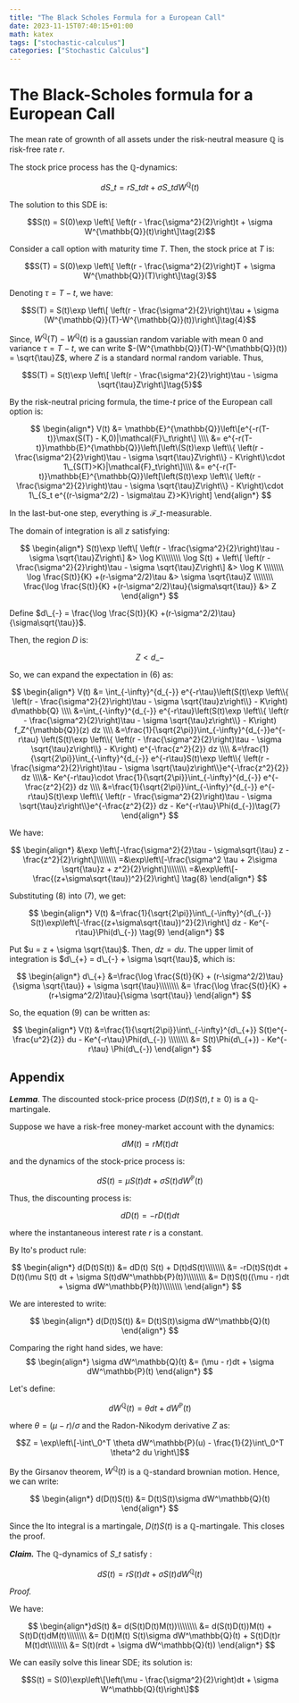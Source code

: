 ```yaml
---
title: "The Black Scholes Formula for a European Call"
date: 2023-11-15T07:40:15+01:00
math: katex
tags: ["stochastic-calculus"]
categories: ["Stochastic Calculus"]
---
```


# The Black-Scholes formula for a European Call

The mean rate of grownth of all assets under the risk-neutral measure $\mathbb{Q}$ is risk-free rate $r$.

The stock price process has the $\mathbb{Q}$-dynamics:

$$dS\_t = r S\_t dt + \sigma S\_t dW^{\mathbb{Q}}(t) \tag{1}$$ 

The solution to this SDE is:

$$S(t) = S(0)\exp \left\[ \left(r - \frac{\sigma^2}{2}\right)t + \sigma W^{\mathbb{Q}}(t)\right\]\tag{2}$$

Consider a call option with maturity time $T$. Then, the stock price at $T$ is:

$$S(T) = S(0)\exp \left\[ \left(r - \frac{\sigma^2}{2}\right)T + \sigma W^{\mathbb{Q}}(T)\right\]\tag{3}$$

Denoting $\tau = T - t$, we have:

$$S(T) = S(t)\exp \left\[ \left(r - \frac{\sigma^2}{2}\right)\tau + \sigma (W^{\mathbb{Q}}(T)-W^{\mathbb{Q}}(t))\right\]\tag{4}$$ 

Since, $W^{\mathbb{Q}}(T)-W^{\mathbb{Q}}(t)$ is a gaussian random variable with mean $0$ and variance $\tau = T-t$, we can write $-(W^{\mathbb{Q}}(T)-W^{\mathbb{Q}}(t)) = \sqrt{\tau}Z$, where $Z$ is a standard normal random variable. Thus,

$$S(T) = S(t)\exp \left\[ \left(r - \frac{\sigma^2}{2}\right)\tau - \sigma \sqrt{\tau}Z\right\]\tag{5}$$ 


By the risk-neutral pricing formula, the time-$t$ price of the European call option is:

$$
\begin{align*}
V(t) &= \mathbb{E}^{\mathbb{Q}}\left\[e^{-r(T-t)}\max(S(T) - K,0)|\mathcal{F}\_t\right\] \\\\
&= e^{-r(T-t)}\mathbb{E}^{\mathbb{Q}}\left\[\left\(S(t)\exp \left\\{ \left(r - \frac{\sigma^2}{2}\right)\tau - \sigma \sqrt{\tau}Z\right\\} - K\right\)\cdot 1\_{S(T)>K}|\mathcal{F}_t\right\]\\\\
&= e^{-r(T-t)}\mathbb{E}^{\mathbb{Q}}\left[\left(S(t)\exp \left\\{ \left(r - \frac{\sigma^2}{2}\right)\tau - \sigma \sqrt{\tau}Z\right\\} - K\right)\cdot 1\_{S_t e^{(r-\sigma^2/2) - \sigma\tau Z}>K}\right] 
\end{align*} 
$$



In the last-but-one step, everything is $\mathcal{F}\_t$-measurable.

The domain of integration is all $z$ satisfying:

$$
\begin{align*}
S(t)\exp \left\[ \left(r - \frac{\sigma^2}{2}\right)\tau - \sigma \sqrt{\tau}Z\right\] &> \log K\\\\\\\\
\log S(t) + \left\[ \left(r - \frac{\sigma^2}{2}\right)\tau - \sigma \sqrt{\tau}Z\right\] &> \log K \\\\\\\\
\log \frac{S(t)}{K} +(r-\sigma^2/2)\tau &> \sigma \sqrt{\tau}Z \\\\\\\\
\frac{\log \frac{S(t)}{K} +(r-\sigma^2/2)\tau}{\sigma\sqrt{\tau}} &> Z
\end{align*}
$$

Define $d\_{-} = \frac{\log \frac{S(t)}{K} +(r-\sigma^2/2)\tau}{\sigma\sqrt{\tau}}$. 

Then, the region $D$ is:

$$Z < d\_{-}$$

So, we can expand the expectation in (6) as:

$$
\begin{align*}
V(t) &=  \int_{-\infty}^{d_{-}} e^{-r\tau}\left(S(t)\exp \left\\{ \left(r - \frac{\sigma^2}{2}\right)\tau - \sigma \sqrt{\tau}z\right\\} - K\right) d\mathbb{Q} \\\\
&=\int_{-\infty}^{d_{-}} e^{-r\tau}\left(S(t)\exp \left\\{ \left(r - \frac{\sigma^2}{2}\right)\tau - \sigma \sqrt{\tau}z\right\\} - K\right) f_Z^{\mathbb{Q}}(z) dz \\\\
&=\frac{1}{\sqrt{2\pi}}\int_{-\infty}^{d_{-}}e^{-r\tau} \left(S(t)\exp \left\\{ \left(r - \frac{\sigma^2}{2}\right)\tau - \sigma \sqrt{\tau}z\right\\} - K\right) e^{-\frac{z^2}{2}} dz \\\\
&=\frac{1}{\sqrt{2\pi}}\int_{-\infty}^{d_{-}} e^{-r\tau}S(t)\exp \left\\{ \left(r - \frac{\sigma^2}{2}\right)\tau - \sigma \sqrt{\tau}z\right\\}e^{-\frac{z^2}{2}} dz \\\\&- Ke^{-r\tau}\cdot \frac{1}{\sqrt{2\pi}}\int_{-\infty}^{d_{-}} e^{-\frac{z^2}{2}} dz \\\\
&=\frac{1}{\sqrt{2\pi}}\int_{-\infty}^{d_{-}} e^{-r\tau}S(t)\exp \left\\{ \left(r - \frac{\sigma^2}{2}\right)\tau - \sigma \sqrt{\tau}z\right\\}e^{-\frac{z^2}{2}} dz - Ke^{-r\tau}\Phi(d_{-})\tag{7}
\end{align*}
$$


We have:

$$
\begin{align*}
&\exp \left\[-\frac{\sigma^2}{2}\tau - \sigma\sqrt{\tau} z - \frac{z^2}{2}\right\]\\\\\\\\
=&\exp\left\[-\frac{\sigma^2 \tau + 2\sigma \sqrt{\tau}z + z^2}{2}\right\]\\\\\\\\
=&\exp\left\[-\frac{(z+\sigma\sqrt{\tau})^2}{2}\right\] \tag{8}
\end{align*}
$$

Substituting (8) into (7), we get:

$$
\begin{align*}
V(t) &=\frac{1}{\sqrt{2\pi}}\int\_{-\infty}^{d\_{-}} S(t)\exp\left\[-\frac{(z+\sigma\sqrt{\tau})^2}{2}\right\] dz - Ke^{-r\tau}\Phi(d\_{-}) \tag{9}
\end{align*}
$$

Put $u = z + \sigma \sqrt{\tau}$. Then, $dz = du$. The upper limit of integration is $d\_{+} = d\_{-} + \sigma \sqrt{\tau}$, which is:

$$
\begin{align*}
d\_{+} &=\frac{\log \frac{S(t)}{K} + (r-\sigma^2/2)\tau}{\sigma \sqrt{\tau}} + \sigma \sqrt{\tau}\\\\\\\\
&= \frac{\log \frac{S(t)}{K} + (r+\sigma^2/2)\tau}{\sigma \sqrt{\tau}}
\end{align*}
$$

So, the equation (9) can be written as:

$$
\begin{align*}
V(t) &=\frac{1}{\sqrt{2\pi}}\int\_{-\infty}^{d\_{+}} S(t)e^{-\frac{u^2}{2}} du - Ke^{-r\tau}\Phi(d\_{-}) \\\\\\\\
&= S(t)\Phi(d\_{+}) - Ke^{-r\tau} \Phi(d\_{-})
\end{align*}
$$

## Appendix

***Lemma***. The discounted stock-price process $(D(t)S(t),t\geq 0)$ is a $\mathbb{Q}$-martingale.

Suppose we have a risk-free money-market account with the dynamics:

$$dM(t) = rM(t)dt$$ 

and the dynamics of the stock-price process is:

$$dS(t) = \mu S(t) dt + \sigma S(t) dW^\mathbb{P}(t)$$

Thus, the discounting process is:

$$dD(t) = -rD(t)dt$$ 

where the instantaneous interest rate $r$ is a constant.

By Ito's product rule:

$$
\begin{align*}
d(D(t)S(t)) &= dD(t) S(t) + D(t)dS(t)\\\\\\\\
&= -rD(t)S(t)dt + D(t)(\mu S(t) dt + \sigma S(t)dW^\mathbb{P}(t))\\\\\\\\
&= D(t)S(t)((\mu - r)dt + \sigma dW^\mathbb{P}(t))\\\\\\\\
\end{align*}
$$

We are interested to write:

$$
\begin{align*}
d(D(t)S(t)) &= D(t)S(t)\sigma dW^\mathbb{Q}(t)
\end{align*}
$$

Comparing the right hand sides, we have:
$$
\begin{align*}
\sigma dW^\mathbb{Q}(t) &= (\mu - r)dt + \sigma dW^\mathbb{P}(t)
\end{align*}
$$

Let's define:

$$dW^\mathbb{Q}(t) = \theta dt + dW^\mathbb{P}(t)$$

where $\theta = (\mu - r)/\sigma$ and the Radon-Nikodym derivative $Z$ as:

$$Z = \exp\left\[-\int\_0^T \theta dW^\mathbb{P}(u) - \frac{1}{2}\int\_0^T \theta^2 du \right\]$$

By the Girsanov theorem, $W^\mathbb{Q}(t)$ is a $\mathbb{Q}$-standard brownian motion. Hence, we can write:

$$
\begin{align*}
d(D(t)S(t)) &= D(t)S(t)\sigma dW^\mathbb{Q}(t)
\end{align*}
$$

Since the Ito integral is a martingale, $D(t)S(t)$ is a $\mathbb{Q}$-martingale. This closes the proof.

***Claim.*** The $\mathbb{Q}$-dynamics of $S\_t$ satisfy :

$$dS(t) = rS(t) dt + \sigma S(t) dW^{\mathbb{Q}}(t)$$

*Proof.*

We have:

$$
\begin{align*}dS(t) &= d(S(t)D(t)M(t))\\\\\\\\
&= d(S(t)D(t))M(t) + S(t)D(t)dM(t)\\\\\\\\
&= D(t)M(t) S(t)\sigma dW^\mathbb{Q}(t) + S(t)D(t)r M(t)dt\\\\\\\\
&= S(t)(rdt + \sigma dW^\mathbb{Q}(t))
\end{align*}
$$

We can easily solve this linear SDE; its solution is:

$$S(t) = S(0)\exp\left\[\left(\mu - \frac{\sigma^2}{2}\right)dt + \sigma W^\mathbb{Q}(t)\right\]$$


